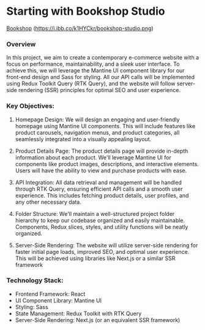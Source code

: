 # Starting with Bookshop Studio

[Bookshop](https://bookshop-studio.vercel.app/)
(https://i.ibb.co/k1HYCkr/bookshop-studio.png)

### Overview

In this project, we aim to create a contemporary e-commerce website with a focus on performance, maintainability, and a sleek user interface. To achieve this, we will leverage the Mantine UI component library for our front-end design and Sass for styling. All our API calls will be implemented using Redux Toolkit Query (RTK Query), and the website will follow server-side rendering (SSR) principles for optimal SEO and user experience.

### Key Objectives:

1. Homepage Design: We will design an engaging and user-friendly homepage using Mantine UI components. This will include features like product carousels, navigation menus, and product categories, all seamlessly integrated into a visually appealing layout.

2. Product Details Page: The product details page will provide in-depth information about each product. We'll leverage Mantine UI for components like product images, descriptions, and interactive elements. Users will have the ability to view and purchase products with ease.

3. API Integration: All data retrieval and management will be handled through RTK Query, ensuring efficient API calls and a smooth user experience. This includes fetching product details, user profiles, and any other necessary data.

4. Folder Structure: We'll maintain a well-structured project folder hierarchy to keep our codebase organized and easily maintainable. Components, Redux slices, styles, and utility functions will be neatly organized.

5. Server-Side Rendering: The website will utilize server-side rendering for faster initial page loads, improved SEO, and optimal user experience. This will be achieved using libraries like Next.js or a similar SSR framework

### Technology Stack:

- Frontend Framework: React
- UI Component Library: Mantine UI
- Styling: Sass
- State Management: Redux Toolkit with RTK Query
- Server-Side Rendering: Next.js (or an equivalent SSR framework)
